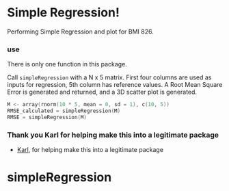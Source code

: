 Simple Regression!
=================

Performing Simple Regression and plot for BMI 826.

### use
There is only one function in this package. 

Call `simpleRegression` with a N x 5 matrix. First four columns are used as inputs for regression, 5th column has reference values.
A Root Mean Square Error is generated and returned, and a 3D scatter plot is generated. 

```S
M <- array(rnorm(10 * 5, mean = 0, sd = 1), c(10, 5))
RMSE_calculated = simpleRegression(M)
RMSE = simpleRegression(M)
``` 

### Thank you Karl for helping make this into a legitimate package
* [Karl](https://github.com/kbroman), for helping make this into a legitimate package
# simpleRegression
